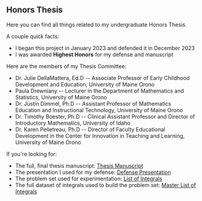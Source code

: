## Honors Thesis

Here you can find all things related to my undergraduate Honors Thesis. 

A couple quick facts:
- I began this project in January 2023 and defended it in December 2023
- I was awarded **Highest Honors** for my defense and manuscript

Here are the members of my Thesis Committee:
- Dr. Julie DellaMattera, Ed.D -- Associate Professor of Early Childhood Development and Education, University of Maine Orono
- Paula Drewniany -- Lecturer in the Department of Mathematics and Statistics, University of Maine Orono
- Dr. Justin Dimmel, Ph.D -- Assistant Professor of Mathematics Education and Instructional Technology, University of Maine Orono
- Dr. Timothy Boester, Ph.D -- Clinical Assistant Professor and Director of Introductory Mathematics, University of Idaho
- Dr. Karen Pelletreau, Ph.D -- Director of Faculty Educational Development in the Center for Innovation in Teaching and Learning, University of Maine Orono

If you're looking for:
- The full, final thesis manuscript: [Thesis Manuscript](Thesis_Manuscript.pdf)
- The presentation I used for my defense: [Defense Presentation](Honors_Thesis_Defense_Presentation.pdf)
- The problem set used for experimentation: [List of Integrals](Integration_Problems_With_Explanations.pdf)
- The full dataset of integrals used to build the problem set: [Master List of Integrals](Integration_Master_Sheet.pdf)
